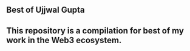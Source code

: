 <!DOCTYPE html>
<html lang="en">
<head>
    <meta charset="UTF-8">
    <meta http-equiv="X-UA-Compatible" content="IE=edge">
    <meta name="viewport" content="width=device-width, initial-scale=1.0">
</head>
<body>
    <h2>Best of Ujjwal Gupta<h2>
        <p>This repository is a compilation for best of my work in the Web3 ecosystem.<p>
</body>
</html>